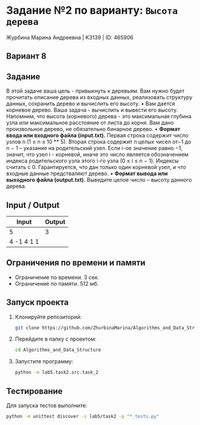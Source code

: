 # Задание №2 по варианту: `Высота дерева`
Журбина Марина Андреевна | K3139 | ID: 465906

## Вариант 8

## Задание 
В этой задаче ваша цель - привыкнуть к деревьям. Вам нужно будет прочитать описание дерева из входных данных, реализовать структуру данных, сохранить дерево и вычислить его высоту.
• Вам дается корневое дерево. Ваша задача - вычислить и вывести его высоту. Напомним, что высота (корневого) дерева - это максимальная глубина узла или максимальное расстояние от листа до корня. Вам дано произвольное дерево, не обязательно бинарное дерево.
• **Формат ввода или входного файла (input.txt).** Первая строка содержит число узлов n (1 ≤ n ≤ 10 ** 5). Вторая строка содержит n целых чисел от−1 до n − 1 – указание на родительский узел. Если i-ое значение равно −1, значит, что узел i - корневой, иначе это число является обозначением индекса родительского узла этого i-го узла (0 ≤ i ≤ n − 1). Индексы считать с 0. Гарантируется, что дан только один корневой узел, и что входные данные предстваляют дерево.
• **Формат вывода или выходного файла (output.txt).** Выведите целое число – высоту данного дерева.

## Input / Output 

| Input    | Output |
|----------|----------|
| 5    | 3   |
| 4 -1 4 1 1    |    |

## Ограничения по времени и памяти

- Ограничение по времени. 3 сек.
- Ограничение по памяти. 512 мб.

## Запуск проекта
1. Клонируйте репозиторий:
   ```bash
   git clone https://github.com/ZhurbinaMarina/Algorithms_and_Data_Structure.git
   ```
2. Перейдите в папку с проектом:
   ```bash
   cd Algorithms_and_Data_Structure
   ```
3. Запустите программу:
   ```bash
   python -m lab5.task2.src.task_2
   ```

## Тестирование
Для запуска тестов выполните:
```bash
python -m unittest discover -s lab5/task2 -p "*_tests.py"
```